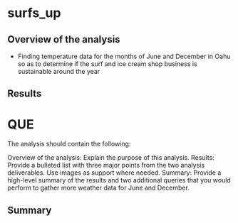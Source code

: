 # surfs_up

## Overview of the analysis
- Finding temperature data for the months of June and December in Oahu so as to determine if the surf and ice cream shop business is sustainable around the year

## Results

# QUE
The analysis should contain the following:

Overview of the analysis: Explain the purpose of this analysis.
Results: Provide a bulleted list with three major points from the two analysis deliverables. Use images as support where needed.
Summary: Provide a high-level summary of the results and two additional queries that you would perform to gather more weather data for June and December.




## Summary
